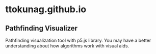 # ttokunag.github.io

## Pathfinding Visualizer
Pathfinding visualization tool with p5.js library. You may have a better understanding about how algorithms work with visual aids.
